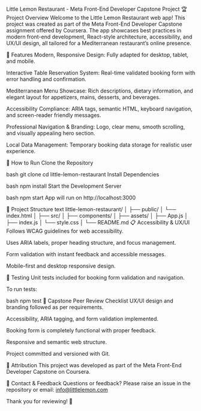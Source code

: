 Little Lemon Restaurant - Meta Front-End Developer Capstone Project
🏆 Project Overview
Welcome to the Little Lemon Restaurant web app! This project was created as part of the Meta Front-End Developer Capstone assignment offered by Coursera. The app showcases best practices in modern front-end development, React-style architecture, accessibility, and UX/UI design, all tailored for a Mediterranean restaurant’s online presence.

🌟 Features
Modern, Responsive Design: Fully adapted for desktop, tablet, and mobile.

Interactive Table Reservation System: Real-time validated booking form with error handling and confirmation.

Mediterranean Menu Showcase: Rich descriptions, dietary information, and elegant layout for appetizers, mains, desserts, and beverages.

Accessibility Compliance: ARIA tags, semantic HTML, keyboard navigation, and screen-reader friendly messages.

Professional Navigation & Branding: Logo, clear menu, smooth scrolling, and visually appealing hero section.

Local Data Management: Temporary booking data storage for realistic user experience.

🚀 How to Run
Clone the Repository

bash
git clone <your-repo-url>
cd little-lemon-restaurant
Install Dependencies

bash
npm install
Start the Development Server

bash
npm start
App will run on http://localhost:3000

📝 Project Structure
text
little-lemon-restaurant/
│
├── public/
│   └── index.html
│
├── src/
│   ├── components/
│   ├── assets/
│   ├── App.js
│   ├── index.js
│   └── style.css
│
└── README.md
📋 Accessibility & UX/UI
Follows WCAG guidelines for web accessibility.

Uses ARIA labels, proper heading structure, and focus management.

Form validation with instant feedback and accessible messages.

Mobile-first and desktop responsive design.

🧪 Testing
Unit tests included for booking form validation and navigation.

To run tests:

bash
npm test
💼 Capstone Peer Review Checklist
UX/UI design and branding followed as per requirements.

Accessibility, ARIA tagging, and form validation implemented.

Booking form is completely functional with proper feedback.

Responsive and semantic web structure.

Project committed and versioned with Git.

📣 Attribution
This project was developed as part of the Meta Front-End Developer Capstone on Coursera.

💌 Contact & Feedback
Questions or feedback? Please raise an issue in the repository or email: info@littlelemon.com

Thank you for reviewing! 🍋
